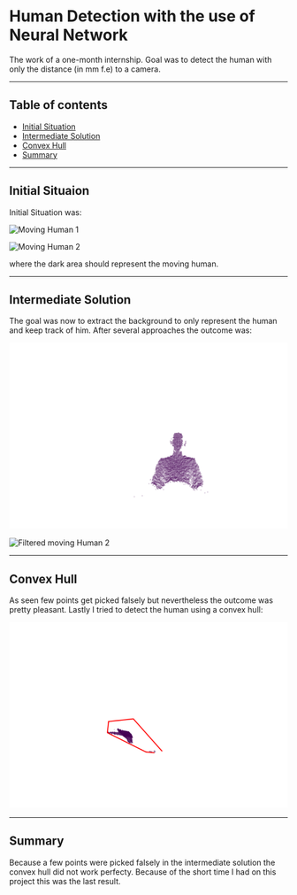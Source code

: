 # Human Detection with the use of Neural Network

The work of a one-month internship. Goal was to detect the human with only the distance (in mm f.e) to a camera.

---
## Table of contents
* [Initial Situation](#initial-situation)
* [Intermediate Solution](#intermediate-solution)
* [Convex Hull](#convex-hull)
* [Summary](#summary)

---
## Initial Situaion
Initial Situation was:

![Moving Human 1](vid/ori.gif)

![Moving Human 2](vid/result.gif)

where the dark area should represent the moving human.

---
## Intermediate Solution
The goal was now to extract the background to only represent the human and keep track of him. After several approaches the outcome was:

![Filtered moving Human 1](vid/kerasNeuralNetwork.gif)

![Filtered moving Human 2](vid/tensor_grid_final-result.gif)

---
## Convex Hull
As seen few points get picked falsely but nevertheless the outcome was pretty pleasant. Lastly I tried to detect the human using a convex hull:

![Filtered moving Human Convex Hull](vid/tensor_final_hull.gif)

---
## Summary
Because a few points were picked falsely in the intermediate solution the convex hull did not work perfecty. Because of the short time I had on this project this was the last result.
